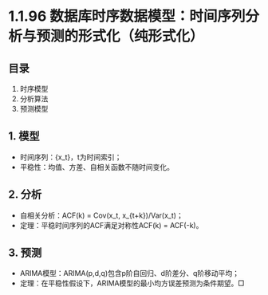 # 1.1.96 数据库时序数据模型：时间序列分析与预测的形式化（纯形式化）

## 目录

1. 时序模型
2. 分析算法
3. 预测模型

## 1. 模型

- 时间序列：{x_t}，t为时间索引；
- 平稳性：均值、方差、自相关函数不随时间变化。

## 2. 分析

- 自相关分析：ACF(k) = Cov(x_t, x_{t+k})/Var(x_t)；
- 定理：平稳时间序列的ACF满足对称性ACF(k) = ACF(-k)。

## 3. 预测

- ARIMA模型：ARIMA(p,d,q)包含p阶自回归、d阶差分、q阶移动平均；
- 定理：在平稳性假设下，ARIMA模型的最小均方误差预测为条件期望。□

